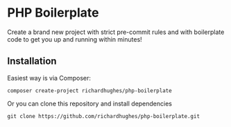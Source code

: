 # PHP Boilerplate

Create a brand new project with strict pre-commit rules and with boilerplate code to get you up and running within minutes!

## Installation

Easiest way is via Composer:
```
composer create-project richardhughes/php-boilerplate
```
Or you can clone this repository and install dependencies
```
git clone https://github.com/richardhughes/php-boilerplate.git
```